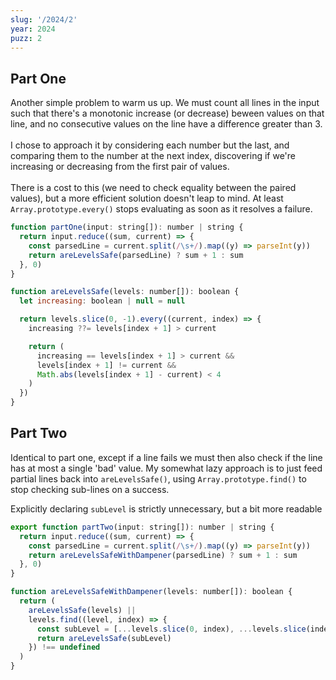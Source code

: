```yaml
---
slug: '/2024/2'
year: 2024
puzz: 2
---
```


## Part One

Another simple problem to warm us up. We must count all lines in the input such that there's a monotonic increase (or decrease) beween values on that line,
and no consecutive values on the line have a difference greater than 3.
<br><br>
I chose to approach it by considering each number but the last, and comparing them to the number at the next index, discovering if we're increasing or decreasing from the first pair of values.
<br><br>
There is a cost to this (we need to check equality between the paired values), but a more efficient solution doesn't leap to mind. At least `Array.prototype.every()` stops evaluating as soon as it resolves a failure.

```js
function partOne(input: string[]): number | string {
  return input.reduce((sum, current) => {
    const parsedLine = current.split(/\s+/).map((y) => parseInt(y))
    return areLevelsSafe(parsedLine) ? sum + 1 : sum
  }, 0)
}

function areLevelsSafe(levels: number[]): boolean {
  let increasing: boolean | null = null

  return levels.slice(0, -1).every((current, index) => {
    increasing ??= levels[index + 1] > current

    return (
      increasing == levels[index + 1] > current &&
      levels[index + 1] != current &&
      Math.abs(levels[index + 1] - current) < 4
    )
  })
}
```

## Part Two

Identical to part one, except if a line fails we must then also check if the line has at most a single 'bad' value. My somewhat lazy approach is to just feed partial lines back into `areLevelsSafe()`, using `Array.prototype.find()` to stop checking sub-lines on a success.

Explicitly declaring `subLevel` is strictly unnecessary, but a bit more readable

```js
export function partTwo(input: string[]): number | string {
  return input.reduce((sum, current) => {
    const parsedLine = current.split(/\s+/).map((y) => parseInt(y))
    return areLevelsSafeWithDampener(parsedLine) ? sum + 1 : sum
  }, 0)
}

function areLevelsSafeWithDampener(levels: number[]): boolean {
  return (
    areLevelsSafe(levels) ||
    levels.find((level, index) => {
      const subLevel = [...levels.slice(0, index), ...levels.slice(index + 1)]
      return areLevelsSafe(subLevel)
    }) !== undefined
  )
}
```
